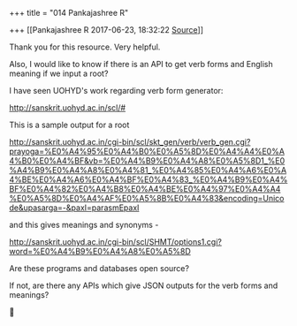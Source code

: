 +++
title = "014 Pankajashree R"

+++
[[Pankajashree R	2017-06-23, 18:32:22 [Source](https://groups.google.com/g/samskrita/c/sm-lW9qj0A8)]]



Thank you for this resource. Very helpful. 

  

Also, I would like to know if there is an API to get verb forms and English meaning if we input a root?

  

I have seen UOHYD's work regarding verb form generator:

  

[http://sanskrit.uohyd.ac.in/scl/#  
](http://sanskrit.uohyd.ac.in/scl/#)

  

This is a sample output for a root

  

<http://sanskrit.uohyd.ac.in/cgi-bin/scl/skt_gen/verb/verb_gen.cgi?prayoga=%E0%A4%95%E0%A4%B0%E0%A5%8D%E0%A4%A4%E0%A4%B0%E0%A4%BF&vb=%E0%A4%B9%E0%A4%A8%E0%A5%8D1_%E0%A4%B9%E0%A4%A8%E0%A4%81_%E0%A4%85%E0%A4%A6%E0%A4%BE%E0%A4%A6%E0%A4%BF%E0%A4%83_%E0%A4%B9%E0%A4%BF%E0%A4%82%E0%A4%B8%E0%A4%BE%E0%A4%97%E0%A4%A4%E0%A5%8D%E0%A4%AF%E0%A5%8B%E0%A4%83&encoding=Unicode&upasarga=-&paxI=parasmEpaxI>  

  

and this gives meanings and synonyms -

[http://sanskrit.uohyd.ac.in/cgi-bin/scl/SHMT/options1.cgi?word=%E0%A4%B9%E0%A4%A8%E0%A5%8D  
](http://sanskrit.uohyd.ac.in/cgi-bin/scl/SHMT/options1.cgi?word=%E0%A4%B9%E0%A4%A8%E0%A5%8D)

  

Are these programs and databases open source?

  

If not, are there any APIs which give JSON outputs for the verb forms and meanings?



